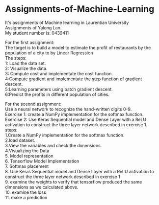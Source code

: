 # Assignments-of-Machine-Learning  
It's assignments of Machine learning in Laurentian University  
Assignments of Yalong Lan.  
My student number is: 0439411  

For the first assignment:  
The target is to build a model to estimate the profit of restaurants by the population of a city to by Linear Regression  
The steps:  
1: Load the data set.  
2: Visualize the data.  
3: Compute cost and implementate the cost function.  
4:Compute gradient and implementate the step function of gradient descent.  
5:Learning parameters using batch gradient descent.  
6:Predict the profits in different population of cities.  

For the sceond assignment:  
Use a neural network to recognize the hand-written digits 0-9.  
Exercise 1: create a NumPy implementation for the softmax function.  
Exercise 2: Use Keras Sequential model and Dense Layer with a ReLU activation to construct the three layer network described in exercise 1.  
steps:  
1.Create a NumPy implementation for the softmax function.  
2.load dataset.  
3.View the variables and check the dimensions.  
4.Visualizing the Data  
5. Model representation  
6. Tensorflow Model Implementation  
7. Softmax placement  
8. Use Keras Sequential model and Dense Layer with a ReLU activation to construct the three layer network described in exercise 1  
9. examine the weights to verify that tensorflow produced the same dimensions as we calculated above.  
10. examine the loss   
11. make a prediction  



